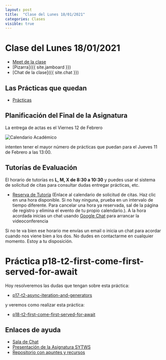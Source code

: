 ```yaml
---
layout: post
title:  "Clase del Lunes 18/01/2021"
categories: Clases
visible: true
---
```


# Clase del Lunes 18/01/2021

* [Meet de la clase]({{site.meet}})
* [Pizarra]({{ site.jamboard }})
* [Chat de la clase]({{ site.chat }})


## Las Prácticas que quedan

* [Prácticas]({{site.baseurl}}/practicas)

## Planificación del Final de la Asignatura

 La entrega de actas es el Viernes 12 de Febrero

![Calendario Académico](https://www.ull.es/estudios-docencia/wp-content/uploads/sites/7/2020/07/calendarios-2020-21.jpg) 

intenten tener el mayor número de prácticas que puedan para el Jueves 11 de Febrero a las 13:00. 

## Tutorías de Evaluación

El horario de tutorías es **L, M, X de 8:30 a 10:30** y puedes usar el sistema de solicitud de citas para consultar dudas entregar prácticas, etc.

* <a href="https://calendar.google.com/calendar/u/0/selfsched?sstoken=UUd1YlJSLURtcE5JfGRlZmF1bHR8ZmNiMWNmMTE4MjNjNzk1MWQwZGQyYTI4ZjZjYjZjY2E" target="_blank">Reserva de Tutoría</a>  (Enlace al calendario de solicitud de citas. Haz clic en una hora disponible. Si no hay ninguna, prueba en un intervalo de tiempo diferente. Para cancelar una hora ya reservada, sal de la página de registro y elimina el evento de tu propio calendario.).
A la hora acordada inicias un chat usando <a href="https://chat.google.com" target="_blank">Google Chat</a> para arrancar la videoconferencia

Si no te va bien ese horario me envías un email o inicia un chat para acordar cuando nos viene bien a los dos. No dudes en contactarme en cualquier momento. Estoy a tu disposición.

# Práctica p18-t2-first-come-first-served-for-await


Hoy resolveremos  las dudas que tengan sobre esta práctica:

* [p17-t2-async-iteration-and-generators]({{site.baseurl}}/practicas/p17-t2-async-iteration-and-generators.html)

y veremos como realizar esta práctica:

* [p18-t2-first-come-first-served-for-await]({{site.baseurl}}/practicas/p18-t2-first-come-first-served-for-await.html)

## Enlaces de ayuda

* [Sala de Chat](https://chat.google.com/u/1/room/AAAAp18fCE8)
* [Presentación de la Asignatura SYTWS]({{site.baseurl}}/tema0-presentacion/)
* [Repositorio con apuntes y recursos]({{site.books_shared}})   
